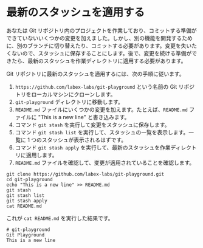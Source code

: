 # 最新のスタッシュを適用する

あなたは Git リポジトリ内のプロジェクトを作業しており、コミットする準備ができていないいくつかの変更を加えました。しかし、別の機能を開発するために、別のブランチに切り替えたり、コミットする必要があります。変更を失いたくないので、スタッシュに保存することにします。後で、変更を続ける準備ができたら、最新のスタッシュを作業ディレクトリに適用する必要があります。

Git リポジトリに最新のスタッシュを適用するには、次の手順に従います。

1. `https://github.com/labex-labs/git-playground` という名前の Git リポジトリをローカルマシンにクローンします。
2. `git-playground` ディレクトリに移動します。
3. `README.md` ファイルにいくつかの変更を加えます。たとえば、`README.md` ファイルに "This is a new line" と書き込みます。
4. コマンド `git stash` を実行して変更をスタッシュに保存します。
5. コマンド `git stash list` を実行して、スタッシュの一覧を表示します。一覧に 1 つのスタッシュが表示されるはずです。
6. コマンド `git stash apply` を実行して、最新のスタッシュを作業ディレクトリに適用します。
7. `README.md` ファイルを確認して、変更が適用されていることを確認します。

```shell
git clone https://github.com/labex-labs/git-playground.git
cd git-playground
echo "This is a new line" >> README.md
git stash
git stash list
git stash apply
cat README.md
```

これが `cat README.md` を実行した結果です。

```shell
# git-playground
Git Playground
This is a new line
```
